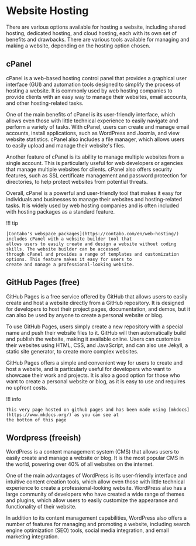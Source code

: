 # Website Hosting

There are various options available for hosting a website, including shared hosting, dedicated
hosting, and cloud hosting, each with its own set of benefits and drawbacks.
There are various tools available for managing and making a website, depending on the hosting option chosen.


## cPanel

cPanel is a web-based hosting control panel that provides a graphical user interface (GUI) and automation tools designed
to simplify the process of hosting a website. It is commonly used by web hosting companies to provide clients with an
easy way to manage their websites, email accounts, and other hosting-related tasks.

One of the main benefits of cPanel is its user-friendly interface, which allows even those with little technical
experience to easily navigate and perform a variety of tasks. With cPanel, users can create and manage email accounts,
install applications, such as WordPress and Joomla, and view website statistics. cPanel also includes a file manager,
which allows users to easily upload and manage their website's files.

Another feature of cPanel is its ability to manage multiple websites from a single account. This is particularly useful
for web developers or agencies that manage multiple websites for clients. cPanel also offers security features, such as
SSL certificate management and password protection for directories, to help protect websites from potential threats.

Overall, cPanel is a powerful and user-friendly tool that makes it easy for individuals and businesses to manage their
websites and hosting-related tasks. It is widely used by web hosting companies and is often included with hosting
packages as a standard feature.

!!! tip

    [Contabo's webspace packages](https://contabo.com/en/web-hosting/) includes cPanel with a website builder tool that
    allows users to easily create and design a website without coding skills. The website builder can be accessed 
    through cPanel and provides a range of templates and customization options. This feature makes it easy for users to 
    create and manage a professional-looking website.

## GitHub Pages (free)

GitHub Pages is a free service offered by GitHub that allows users to easily create and host a website directly from a
GitHub repository. It is designed for developers to host their project pages, documentation, and demos, but it can also
be used by anyone to create a personal website or blog.

To use GitHub Pages, users simply create a new repository with a special name and push their website files to it. GitHub
will then automatically build and publish the website, making it available online. Users can customize their websites
using HTML, CSS, and JavaScript, and can also use Jekyll, a static site generator, to create more complex websites.

GitHub Pages offers a simple and convenient way for users to create and host a website, and is particularly useful for
developers who want to showcase their work and projects. It is also a good option for those who want to create a
personal website or blog, as it is easy to use and requires no upfront costs.

!!! info

    This very page hosted on github pages and has been made using [mkdocs](https://www.mkdocs.org/) as you can see at 
    the bottom of this page

## Wordpress (freeish)

WordPress is a content management system (CMS) that allows users to easily create and manage a website or blog. It is
the most popular CMS in the world, powering over 40% of all websites on the internet.

One of the main advantages of WordPress is its user-friendly interface and intuitive content creation tools, which allow
even those with little technical experience to create a professional-looking website. WordPress also has a large
community of developers who have created a wide range of themes and plugins, which allow users to easily customize the
appearance and functionality of their website.

In addition to its content management capabilities, WordPress also offers a number of features for managing and
promoting a website, including search engine optimization (SEO) tools, social media integration, and email marketing
integration.



